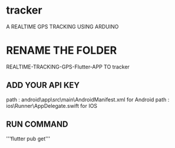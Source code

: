 # tracker

A REALTIME GPS TRACKING USING ARDUINO 

# RENAME THE FOLDER
REALTIME-TRACKING-GPS-Flutter-APP TO tracker

## ADD YOUR API KEY 
path : android\app\src\main\AndroidManifest.xml for Android
path : ios\Runner\AppDelegate.swift for IOS

## RUN COMMAND
'''flutter pub get'''